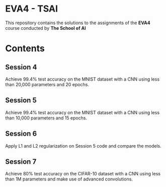 
# EVA4 - TSAI

This repository contains the solutions to the assignments of the  **EVA4**  course conducted by  **The School of AI**

# Contents

## Session 4

Achieve 99.4% test accuracy on the MNIST dataset with a CNN using less than 20,000 parameters and 20 epochs.

## Session 5

Achieve 99.4% test accuracy on the MNIST dataset with a CNN using less than 10,000 parameters and 15 epochs.

## Session 6

Apply L1 and L2 regularization on Session 5 code and compare the models.

## Session 7

Achieve 80% test accuracy on the CIFAR-10 dataset with a CNN using less than 1M parameters and make use of advanced convolutions.

